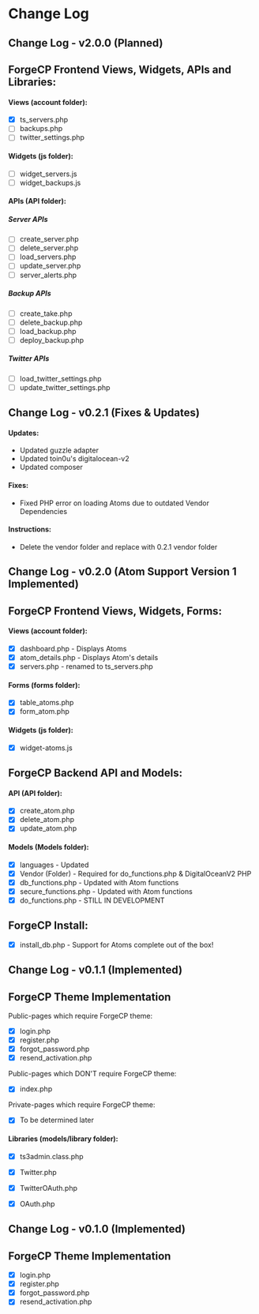 Change Log
==========

Change Log - v2.0.0 (Planned)
-------------------
## ForgeCP Frontend Views, Widgets, APIs and Libraries:
#### Views (account folder):
- [x] ts_servers.php
- [ ] backups.php
- [ ] twitter_settings.php

#### Widgets (js folder):
- [ ] widget_servers.js
- [ ] widget_backups.js

#### APIs (API folder):
##### Server APIs
- [ ] create_server.php
- [ ] delete_server.php
- [ ] load_servers.php
- [ ] update_server.php
- [ ] server_alerts.php
##### Backup APIs
- [ ] create_take.php
- [ ] delete_backup.php
- [ ] load_backup.php
- [ ] deploy_backup.php
##### Twitter APIs
- [ ] load_twitter_settings.php
- [ ] update_twitter_settings.php

Change Log - v0.2.1 (Fixes & Updates)
-------------------
#### Updates:
- Updated guzzle adapter
- Updated toin0u's digitalocean-v2
- Updated composer

#### Fixes:
- Fixed PHP error on loading Atoms due to outdated Vendor Dependencies

#### Instructions:
- Delete the vendor folder and replace with 0.2.1 vendor folder

Change Log - v0.2.0 (Atom Support Version 1 Implemented)
-------------------
## ForgeCP Frontend Views, Widgets, Forms:
#### Views (account folder):
- [x] dashboard.php - Displays Atoms
- [x] atom_details.php - Displays Atom's details
- [x] servers.php - renamed to ts_servers.php

#### Forms (forms folder):
- [x] table_atoms.php
- [x] form_atom.php

#### Widgets (js folder):
- [x] widget-atoms.js

## ForgeCP Backend API and Models:
#### API (API folder):
- [x] create_atom.php
- [x] delete_atom.php
- [x] update_atom.php

#### Models (Models folder):
- [x] languages - Updated
- [x] Vendor (Folder) - Required for do_functions.php & DigitalOceanV2 PHP
- [x] db_functions.php - Updated with Atom functions
- [x] secure_functions.php - Updated with Atom functions
- [x] do_functions.php - STILL IN DEVELOPMENT

## ForgeCP Install:
- [x] install_db.php - Support for Atoms complete out of the box!


Change Log - v0.1.1 (Implemented)
-------------------
## ForgeCP Theme Implementation
Public-pages which require ForgeCP theme:
- [x] login.php
- [x] register.php
- [x] forgot_password.php
- [x] resend_activation.php

Public-pages which DON'T require ForgeCP theme:
- [x] index.php

Private-pages which require ForgeCP theme:
- [x] To be determined later

#### Libraries (models/library folder):
- [X] ts3admin.class.php
- [X] Twitter.php
- [X] TwitterOAuth.php
- [X] OAuth.php


Change Log - v0.1.0 (Implemented)
-------------------
## ForgeCP Theme Implementation
- [x] login.php
- [x] register.php
- [x] forgot_password.php
- [x] resend_activation.php